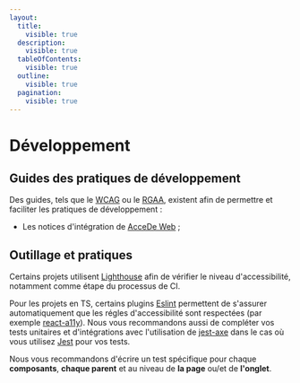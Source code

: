 ```yaml
---
layout:
  title:
    visible: true
  description:
    visible: true
  tableOfContents:
    visible: true
  outline:
    visible: true
  pagination:
    visible: true
---
```


# Développement

## Guides des pratiques de développement

Des guides, tels que le [WCAG](https://www.w3.org/WAI/standards-guidelines/wcag/fr) ou le [RGAA](https://accessibilite.numerique.gouv.fr/), existent afin de permettre et faciliter les pratiques de développement :

* Les notices d'intégration de [AcceDe Web](https://www.accede-web.com/notices/html-et-css/) ;

## Outillage et pratiques

Certains projets utilisent [Lighthouse](https://github.com/GoogleChrome/lighthouse) afin de vérifier le niveau d'accessibilité, notamment comme étape du processus de CI.

Pour les projets en TS, certains plugins [Eslint](https://eslint.org/) permettent de s'assurer automatiquement que les régles d'accessibilité sont respectées (par exemple [react-a11y](https://github.com/reactjs/react-a11y)). Nous vous recommandons aussi de compléter vos tests unitaires et d'intégrations avec l'utilisation de [jest-axe](https://www.npmjs.com/package/jest-axe) dans le cas où vous utilisez [Jest](https://jestjs.io/) pour vos tests.

Nous vous recommandons d'écrire un test spécifique pour chaque **composants**, **chaque parent** et au niveau de **la page** ou/et de **l'onglet**.
